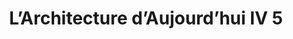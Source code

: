 ---
ref: sol-321-0040
title: ["L’Architecture d’Aujourd’hui IV 5 "]
author_name: ["unknown author"]
publisher: ["unknown publisher"]
year: "y1934"
origin: ["France"]
formats: ["magazine"]
disciplines: ["graphic-design"]
tags:
layout: artifact
status: ["scan"]
published: false
int_published: false
image_count:
date_added: 2023-06-16
batch:
---